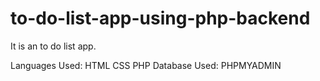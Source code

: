 # to-do-list-app-using-php-backend

It is an to do list app.

Languages Used:
		HTML
		CSS
		PHP
Database Used:
		PHPMYADMIN
		
